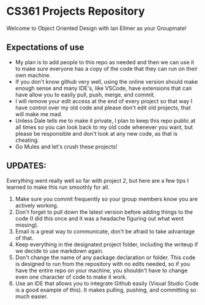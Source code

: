 # CS361 Projects Repository
Welcome to Object Oriented Design with Ian Ellmer as your Groupmate!

## Expectations of use
- My plan is to add people to this repo as needed and then we can use it to make sure everyone has a copy of the code that they can run on their own machine.
- If you don't know github very well, using the online version should make enough sense and many IDE's, like VSCode, have extensions that can have allow you to easily pull, push, merge, and commit.
- I will remove your edit access at the end of every project so that way I have control over my old code and please don't edit old projects, that will make me mad.
- Unless Dale tells me to make it private, I plan to keep this repo public at all times so you can look back to my old code whenever you want, but please be responsible and don't look at any new code, as that is cheating.
- Go Mules and let's crush these projects!

## UPDATES:
Everything went really well so far with project 2, but here are a few tips I learned to make this run smoothly for all.
1. Make sure you commit frequently so your group members know you are actively working.
2. Don't forget to pull down the latest version before adding things to the code (I did this once and it was a headache figuring out what went missing).
3. Email is a great way to communicate, don't be afraid to take advantage of that.
4. Keep everything in the designated project folder, including the writeup if we decide to use markdown again.
5. Don't change the name of any package declaration or folder.  This code is designed to run from the repository with no edits needed, so if you have the entire repo on your machine, you shouldn't have to change even one character of code to make it work.
6. Use an IDE that allows you to integrate Github easily (Visual Studio Code is a good example of this).  It makes pulling, pushing, and committing so much easier.

